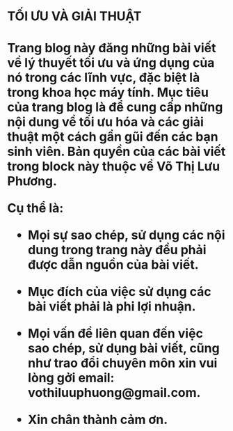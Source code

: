 <h1> TỐI ƯU VÀ GIẢI THUẬT <h1>
  </div>
<p>  Trang blog này đăng những bài viết về lý thuyết tối ưu và ứng dụng của nó trong các lĩnh vực, đặc biệt là trong khoa học máy tính.
  Mục tiêu của trang blog là để cung cấp những nội dung về tối ưu hóa và các giải thuật một cách gần gũi đến các bạn sinh viên.
  Bản quyền của các bài viết trong block này thuộc về Võ Thị Lưu Phương. <p>
<p>  Cụ thể là: <p>
  <ul>
  <li>
   <p> Mọi sự sao chép, sử dụng các nội dung trong trang này đều phải được dẫn nguồn của bài viết.<p>
    <li>
   <p> Mục đích của việc sử dụng các bài viết phải là phi lợi nhuận. <p>
 <li>
    <p> Mọi vấn đề liên quan đến việc sao chép, sử dụng bài viết, cũng như trao đổi chuyên môn xin vui lòng gởi email: vothiluuphuong@gmail.com.
      <li>
       </div>
      Xin chân thành cảm ơn.
